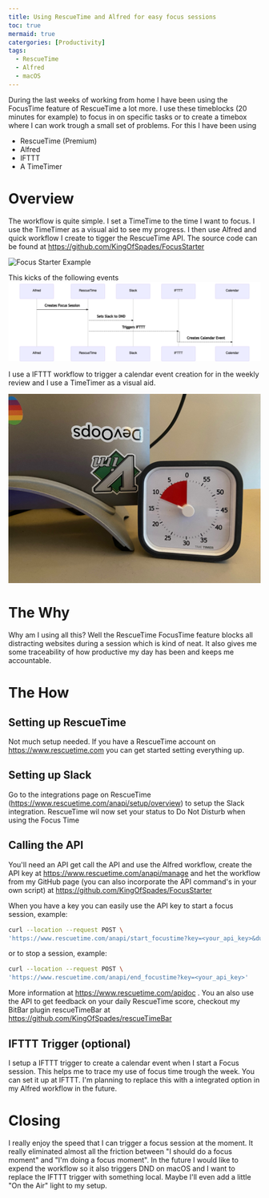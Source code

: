```yaml
---
title: Using RescueTime and Alfred for easy focus sessions
toc: true
mermaid: true
catergories: [Productivity]
tags:
  - RescueTime
  - Alfred
  - macOS
---
```


During the last weeks of working from home I have been using the FocusTime feature of RescueTime a lot more. I use these timeblocks (20 minutes for example) to focus in on specific tasks or to create a timebox where I can work trough a small set of problems. For this I have been using 
- RescueTime (Premium)
- Alfred
- IFTTT
- A TimeTimer

# Overview
The workflow is quite simple. I set a TimeTime to the time I want to focus. I use the TimeTimer as a visual aid to see my progress. I then use Alfred and quick workflow I create to tigger the RescueTime API. The source code can be found at https://github.com/KingOfSpades/FocusStarter

![Focus Starter Example](/assets/images/focusStarter.gif)

This kicks of the following events
![Focus Time Workflow](/assets/images/FocusFlow.png)

I use a IFTTT workflow to trigger a calendar event creation for in the weekly review and I use a TimeTimer as a visual aid.

![TimeTimer in Action](/assets/images/TimeTimer.jpeg)

# The Why
Why am I using all this? Well the RescueTime FocusTime feature blocks all distracting websites during a session which is kind of neat. It also gives me some traceability of how productive my day has been and keeps me accountable.

# The How
## Setting up RescueTime
Not much setup needed. If you have a RescueTime account on https://www.rescuetime.com you can get started setting everything up.

## Setting up Slack
Go to the integrations page on RescueTime (https://www.rescuetime.com/anapi/setup/overview) to setup the Slack integration. RescueTime wil now set your status to Do Not Disturb when using the Focus Time

## Calling the API
You'll need an API get call the API and use the Alfred workflow, create the API key at https://www.rescuetime.com/anapi/manage and het the workflow from my GitHub page (you can also incorporate the API command's in your own script) at https://github.com/KingOfSpades/FocusStarter

When you have a key you can easily use the API key to start a focus session, example:
```bash
curl --location --request POST \
'https://www.rescuetime.com/anapi/start_focustime?key=<your_api_key>&duration=20'
```

or to stop a session, example:
```bash
curl --location --request POST \
'https://www.rescuetime.com/anapi/end_focustime?key=<your_api_key>'
```

More information at https://www.rescuetime.com/apidoc . You an also use the API to get feedback on your daily RescueTime score, checkout my BitBar plugin rescueTimeBar at https://github.com/KingOfSpades/rescueTimeBar

## IFTTT Trigger (optional)
I setup a IFTTT trigger to create a calendar event when I start a Focus session. This helps me to trace my use of focus time trough the week. You can set it up at IFTTT. I'm planning to replace this with a integrated option in my Alfred workflow in the future.

# Closing
I really enjoy the speed that I can trigger a focus session at the moment. It really eliminated almost all the friction between "I should do a focus moment" and "I'm doing a focus moment". In the future I would like to expend the workflow so it also triggers DND on macOS and I want to replace the IFTTT trigger with something local. Maybe I'll even add a little "On the Air"  light to my setup.